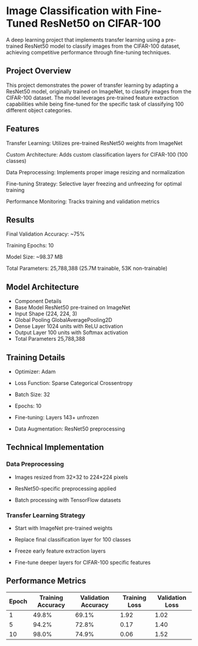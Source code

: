 # Image Classification with Fine-Tuned ResNet50 on CIFAR-100

A deep learning project that implements transfer learning using a pre-trained ResNet50 model to classify images from the CIFAR-100 dataset, achieving competitive performance through fine-tuning techniques.

## Project Overview
This project demonstrates the power of transfer learning by adapting a ResNet50 model, originally trained on ImageNet, to classify images from the CIFAR-100 dataset. The model leverages pre-trained feature extraction capabilities while being fine-tuned for the specific task of classifying 100 different object categories.

## Features
Transfer Learning: Utilizes pre-trained ResNet50 weights from ImageNet

Custom Architecture: Adds custom classification layers for CIFAR-100 (100 classes)

Data Preprocessing: Implements proper image resizing and normalization

Fine-tuning Strategy: Selective layer freezing and unfreezing for optimal training

Performance Monitoring: Tracks training and validation metrics

## Results
Final Validation Accuracy: ~75%

Training Epochs: 10

Model Size: ~98.37 MB

Total Parameters: 25,788,388 (25.7M trainable, 53K non-trainable)

## Model Architecture
- Component	Details
- Base Model	ResNet50 pre-trained on ImageNet
- Input Shape	(224, 224, 3)
- Global Pooling	GlobalAveragePooling2D
- Dense Layer	1024 units with ReLU activation
- Output Layer	100 units with Softmax activation
- Total Parameters	25,788,388
## Training Details
- Optimizer: Adam

- Loss Function: Sparse Categorical Crossentropy

- Batch Size: 32

- Epochs: 10

- Fine-tuning: Layers 143+ unfrozen

- Data Augmentation: ResNet50 preprocessing

## Technical Implementation
### Data Preprocessing
- Images resized from 32×32 to 224×224 pixels

- ResNet50-specific preprocessing applied

- Batch processing with TensorFlow datasets

### Transfer Learning Strategy
- Start with ImageNet pre-trained weights

- Replace final classification layer for 100 classes

- Freeze early feature extraction layers

- Fine-tune deeper layers for CIFAR-100 specific features

## Performance Metrics
| Epoch | Training Accuracy | Validation Accuracy | Training Loss | Validation Loss |
|-------|-------------------|---------------------|---------------|-----------------|
| 1     | 49.8%             | 69.1%               | 1.92          | 1.02            |
| 5     | 94.2%             | 72.8%               | 0.17          | 1.40            |
| 10    | 98.0%             | 74.9%               | 0.06          | 1.52            |
